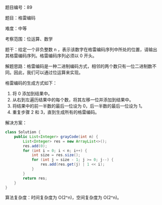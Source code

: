 题目编号：89

题目：格雷编码

难度：中等

考察范围：位运算、数学

题干：给定一个非负整数 n ，表示该数字在格雷编码序列中所处的位置，请输出其格雷编码序列。格雷编码序列必须以 0 开头。

解题思路：格雷编码是一种二进制编码方式，相邻的两个数只有一位二进制数不同。因此，我们可以通过位运算来实现。

格雷编码的生成方式如下：

1. 将 0 添加到结果中。
2. 从右到左遍历结果中的每个数，将其左移一位并添加到结果中。
3. 将结果中的前一半数的最后一位设为 0，后一半数的最后一位设为 1。
4. 重复步骤 2 和 3，直到生成所有的格雷编码。

解决方案：

```java
class Solution {
    public List<Integer> grayCode(int n) {
        List<Integer> res = new ArrayList<>();
        res.add(0);
        for (int i = 0; i < n; i++) {
            int size = res.size();
            for (int j = size - 1; j >= 0; j--) {
                res.add(res.get(j) | 1 << i);
            }
        }
        return res;
    }
}
```

算法复杂度：时间复杂度为 O(2^n)，空间复杂度为 O(2^n)。